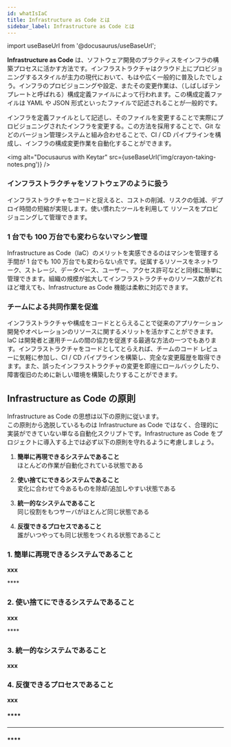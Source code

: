 ```yaml
---
id: whatIsIaC
title: Infrastructure as Code とは
sidebar_label: Infrastructure as Code とは
---
```


import useBaseUrl from '@docusaurus/useBaseUrl';

**Infrastructure as Code** は、ソフトウェア開発のプラクティスをインフラの構築プロセスに活かす方法です。インフラストラクチャはクラウド上にプロビジョニングするスタイルが主力の現代において、もはや広く一般的に普及したでしょう。インフラのプロビジョニングや設定、またその変更作業は、（しばしばテンプレートと呼ばれる）構成定義ファイルによって行われます。この構成定義ファイルは YAML や JSON 形式といったファイルで記述されることが一般的です。

インフラを定義ファイルとして記述し、そのファイルを変更することで実際にプロビジョニングされたインフラを変更する。この方法を採用することで、Git などのバージョン管理システムと組み合わせることで、CI / CD パイプラインを構成し、インフラの構成変更作業を自動化することができます。

<img alt="Docusaurus with Keytar" src={useBaseUrl('img/crayon-taking-notes.png')} />

### インフラストラクチャをソフトウェアのように扱う

インフラストラクチャをコードと捉えると、コストの削減、リスクの低減、デプロイ時間の短縮が実現します。使い慣れたツールを利用して リソースをプロビジョニングして管理できます。

### 1 台でも 100 万台でも変わらないマシン管理

Infrastructure as Code（IaC）のメリットを実感できるのはマシンを管理する手間が 1 台でも 100 万台でも変わらない点です。従属するリソースをネットワーク、ストレージ、データベース、ユーザー、アクセス許可などと同様に簡単に管理できます。組織の規模が拡大してインフラストラクチャのリソース数がどれほど増えても、Infrastructure as Code 機能は柔軟に対応できます。

### チームによる共同作業を促進

インフラストラクチャや構成をコードととらえることで従来のアプリケーション開発やオペレーションのリソースに関するメリットを活かすことができます。IaC は開発者と運用チームの間の協力を促進する最適な方法の一つでもあります。インフラストラクチャをコードとしてとらえれば、チームのコード レビューに気軽に参加し、CI / CD パイプラインを構築し、完全な変更履歴を取得できます。また、誤ったインフラストラクチャの変更を即座にロールバックしたり、障害復旧のために新しい環境を構築したりすることができます。

## Infrastructure as Code の原則

Infrastructure as Code の思想は以下の原則に従います。  
この原則から逸脱しているものは Infrastructure as Code ではなく、合理的に実装ができていない単なる自動化スクリプトです。Infrastructure as Code をプロジェクトに導入する上では必ず以下の原則を守れるように考慮しましょう。

1. **簡単に再現できるシステムであること**<br/>
   ほとんどの作業が自動化されている状態である

2. **使い捨てにできるシステムであること**<br/>
   変化に合わせて今あるものを除却/追加しやすい状態である

3. **統一的なシステムであること**<br/>
   同じ役割をもつサーバがほとんど同じ状態である

4. **反復できるプロセスであること** <br/>
   誰がいつやっても同じ状態をつくれる状態であること

### **1. 簡単に再現できるシステムであること**

**xxx**

\*\*\*\*

### **2. 使い捨てにできるシステムであること**

**xxx**

\*\*\*\*

### **3. 統一的なシステムであること**

**xxx**

### **4. 反復できるプロセスであること**

**xxx**

#### \*\*\*\*

---

#### \*\*\*\*
